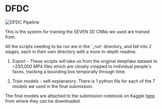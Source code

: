 # DFDC

![DFDC Pipeline](https://james.dev/img/approach_large.PNG)

This is the system for training the SEVEN 3D CNNs we used are trained from.

All the scripts needing to be run are in the '_run' directory, and fall into 2 stages, each in their own directory
with a more in-depth readme.

1) Export - These scripts will take us from the original deepfake dataset to ~250,000 MP4 files which are closely
cropped to individual people's faces, tracking a bounding box temporally through time.

2) Train models - self-explanatory. There is 1 python file for each of the 7 models we used in the final submission.

The final models are attached to the submission notebook on Kaggle [here](https://www.kaggle.com/vaillant/dfdc-3d-2d-inc-cutmix-with-3d-model-fix) from where they can be downloaded.
